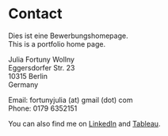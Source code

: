 <h1>Contact</h1>

Dies ist eine Bewerbungshomepage.<br> 
This is a portfolio home page. 

Julia Fortuny Wollny <br>
Eggersdorfer Str. 23 <br>
10315 Berlin <br>
Germany 

Email: fortunyjulia (at) gmail (dot) com <br>
Phone: 0179 6352151

You can also find me on [LinkedIn](https://www.linkedin.com/in/juliafortuny) and [Tableau](https://public.tableau.com/app/profile/julia.fortuny#!/).  
